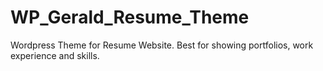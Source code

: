 # WP_Gerald_Resume_Theme
Wordpress Theme for Resume Website. Best for showing portfolios, work experience and skills.
